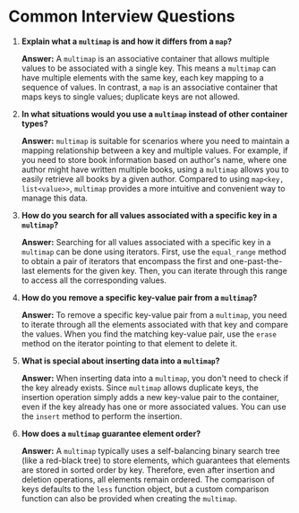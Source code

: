 # Common Interview Questions

1. **Explain what a `multimap` is and how it differs from a `map`?**

   **Answer:** A `multimap` is an associative container that allows multiple values to be associated with a single key. This means a `multimap` can have multiple elements with the same key, each key mapping to a sequence of values. In contrast, a `map` is an associative container that maps keys to single values; duplicate keys are not allowed.

2. **In what situations would you use a `multimap` instead of other container types?**

   **Answer:** `multimap` is suitable for scenarios where you need to maintain a mapping relationship between a key and multiple values. For example, if you need to store book information based on author's name, where one author might have written multiple books, using a `multimap` allows you to easily retrieve all books by a given author. Compared to using `map<key, list<value>>`, `multimap` provides a more intuitive and convenient way to manage this data.

3. **How do you search for all values associated with a specific key in a `multimap`?**

   **Answer:** Searching for all values associated with a specific key in a `multimap` can be done using iterators. First, use the `equal_range` method to obtain a pair of iterators that encompass the first and one-past-the-last elements for the given key. Then, you can iterate through this range to access all the corresponding values.

4. **How do you remove a specific key-value pair from a `multimap`?**

   **Answer:** To remove a specific key-value pair from a `multimap`, you need to iterate through all the elements associated with that key and compare the values. When you find the matching key-value pair, use the `erase` method on the iterator pointing to that element to delete it.

5. **What is special about inserting data into a `multimap`?**

   **Answer:** When inserting data into a `multimap`, you don't need to check if the key already exists. Since `multimap` allows duplicate keys, the insertion operation simply adds a new key-value pair to the container, even if the key already has one or more associated values. You can use the `insert` method to perform the insertion.

6. **How does a `multimap` guarantee element order?**

   **Answer:** A `multimap` typically uses a self-balancing binary search tree (like a red-black tree) to store elements, which guarantees that elements are stored in sorted order by key. Therefore, even after insertion and deletion operations, all elements remain ordered. The comparison of keys defaults to the `less` function object, but a custom comparison function can also be provided when creating the `multimap`.
